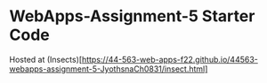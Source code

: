 # WebApps-Assignment-5 Starter Code

Hosted at (Insects)[https://44-563-web-apps-f22.github.io/44563-webapps-assignment-5-JyothsnaCh0831/insect.html]
